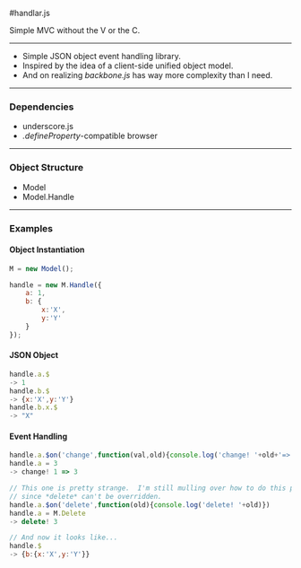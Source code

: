 
#handlar.js

Simple MVC without the V or the C.

---

- Simple JSON object event handling library.
- Inspired by the idea of a client-side unified object model.
- And on realizing _backbone.js_ has way more complexity than I need.

---

### Dependencies
- underscore.js
- _.defineProperty_-compatible browser


---

### Object Structure

- Model
- Model.Handle

---

### Examples

#### Object Instantiation

```javascript
M = new Model();

handle = new M.Handle({
    a: 1,
    b: {
        x:'X',
        y:'Y'
    }
});
```

#### JSON Object
```javascript
handle.a.$
-> 1
handle.b.$
-> {x:'X',y:'Y'}
handle.b.x.$
-> "X"
```

#### Event Handling
```javascript
handle.a.$on('change',function(val,old){console.log('change! '+old+'=>'+val)})
handle.a = 3
-> change! 1 => 3

// This one is pretty strange.  I'm still mulling over how to do this properly,
// since *delete* can't be overridden.
handle.a.$on('delete',function(old){console.log('delete! '+old)})
handle.a = M.Delete
-> delete! 3

// And now it looks like...
handle.$
-> {b:{x:'X',y:'Y'}}
```


